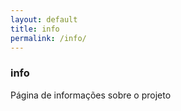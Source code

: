 ```yaml
---
layout: default
title: info
permalink: /info/
---
```


### info

Página de informações sobre o projeto
